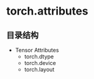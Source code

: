 # torch.attributes
## 目录结构
* Tensor Attributes
    * torch.dtype
    * torch.device
    * torch.layout